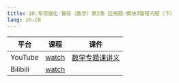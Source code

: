 ```yaml
---
title: 10.专项强化-管综（数学）第2章 应用题-模块3路程问题（下）
lang: zh-CN
---
```

| 平台       | 课程        | 课件 |
|----------|-----------|----|
| YouTube  | [watch](https://www.youtube.com/watch?v=NNul-9BOv1E&list=PLm0MFkgiW1JgKq1kku2WxmrElFbDl7p_s&index=10) | [数学专题课讲义](../../public/math/%E6%95%B0%E5%AD%A6-%E5%9F%BA%E7%A1%80%E5%BC%BA%E5%8C%96%E8%AF%BE/3.%E3%80%90%E4%B8%93%E9%A2%98%E8%AF%BE%E8%AE%B2%E4%B9%89%E3%80%91%E7%AE%A1%E7%BB%BC-%E6%95%B0%E5%AD%A6.pdf)   |
| Bilibili | [watch](https://www.bilibili.com/video/BV1xbq3YVEzg?spm_id_from=333.788.videopod.sections&vd_source=752f1f454ebffd32e5dbe02742c48dab) |    |


